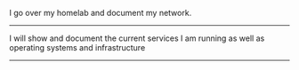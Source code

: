 I go over my homelab and document my network.
______________________________________________
I will show and document the current services I am running as well as 
operating systems and infrastructure
______________________________________________
